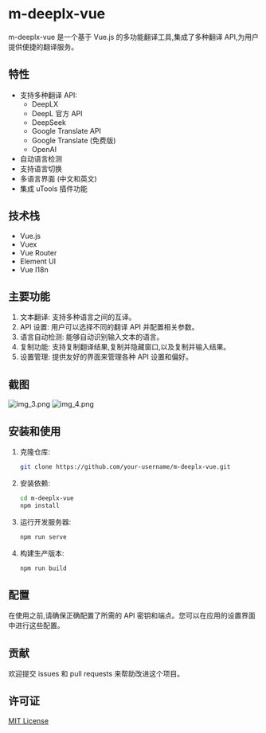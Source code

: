 # m-deeplx-vue

m-deeplx-vue 是一个基于 Vue.js 的多功能翻译工具,集成了多种翻译 API,为用户提供便捷的翻译服务。

## 特性

- 支持多种翻译 API:
  - DeepLX
  - DeepL 官方 API
  - DeepSeek
  - Google Translate API
  - Google Translate (免费版)
  - OpenAI
- 自动语言检测
- 支持语言切换
- 多语言界面 (中文和英文)
- 集成 uTools 插件功能

## 技术栈

- Vue.js
- Vuex
- Vue Router
- Element UI
- Vue I18n

## 主要功能

1. 文本翻译: 支持多种语言之间的互译。
2. API 设置: 用户可以选择不同的翻译 API 并配置相关参数。
3. 语言自动检测: 能够自动识别输入文本的语言。
4. 复制功能: 支持复制翻译结果,复制并隐藏窗口,以及复制并输入结果。
5. 设置管理: 提供友好的界面来管理各种 API 设置和偏好。

## 截图
![img_3.png](https://www.ake1.com/mkoss/2023-07-13/6e67dc21.png)
![img_4.png](https://www.ake1.com/mkoss/2023-07-13/f7db2c8d.png)

## 安装和使用

1. 克隆仓库:
   ```bash
   git clone https://github.com/your-username/m-deeplx-vue.git
   ```

2. 安装依赖:
   ```bash
   cd m-deeplx-vue
   npm install
   ```

3. 运行开发服务器:
   ```bash
   npm run serve
   ```

4. 构建生产版本:
   ```bash
   npm run build
   ```

## 配置

在使用之前,请确保正确配置了所需的 API 密钥和端点。您可以在应用的设置界面中进行这些配置。

## 贡献

欢迎提交 issues 和 pull requests 来帮助改进这个项目。

## 许可证

[MIT License](LICENSE)
